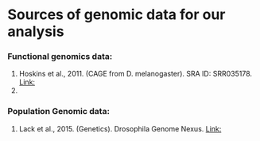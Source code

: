 # Sources of genomic data for our analysis

### Functional genomics data:
1. Hoskins et al., 2011. (CAGE from D. melanogaster). SRA ID: SRR035178. [Link:](http://www.ncbi.nlm.nih.gov/sra/?term=SRR035178)
2.

### Population Genomic data:
1. Lack et al., 2015. (Genetics). Drosophila Genome Nexus. [Link:](http://www.johnpool.net/genomes.html)

